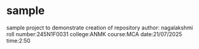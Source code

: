 # sample
sample project to demonstrate creation of repository
author: nagalakshmi
roll number:245N1F0031
college:ANMK
course:MCA
date:21/07/2025
time:2:50
